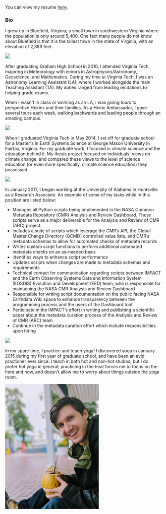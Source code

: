 <!--# Welcome to Patrick's Personal Page -->
<!--
Markdown cheat sheet: https://github.com/adam-p/markdown-here/wiki/Markdown-Cheatsheet
-->
 
You can view my resume [here](https://drive.google.com/file/d/1umJmAB7eT8QsFlDxxpJl_Flm9C9w2u7g/view?usp=sharing).

### Bio

I grew up in Bluefield, Virginia; a small town in southwestern Virginia where the population is only around 5,400. One fact many people do not know about Bluefield is that it is the tallest town in the state of Virginia, with an elevation of 2,389 feet.

<img src = "http://www.grubbphoto.com/Images/Fog/Fog%20Print.jpg" > <br />

After graduating Graham High School in 2010, I attended Virginia Tech, majoring in Meteorology with minors in Astrophysics/Astronomy, Geoscience, and Mathematics. During my time at Virginia Tech, I was an Astronomy Learning Assistant (LA), where I worked alongside the main Teaching Assistant (TA). My duties ranged from leading recitations to helping grade exams.

When I wasn't in class or working as an LA, I was giving tours to perspective Hokies and their families. As a Hokie Ambassador, I gave several tours each week, walking backwards and leading people through an amazing campus.

<img src = "https://vt.edu/content/dam/vt_edu/admissions/images/tour/galleries/burruss/burruss1.jpg.transform/xl-medium/image.jpg">

When I graduated Virginia Tech in May 2014, I set off for graduate school for a Master's in Earth Systems Science at George Mason University in Fairfax, Virginia. For my graduate work, I focused in climate science and the education behind it. My thesis project focused on individuals' views on climate change, and compared these views to the level of science education (or even more specifically, climate science education) they possessed.

<img src = "https://s3-us-west-2.amazonaws.com/asset.plexuss.com/college/overview_images/4115_george-mason-university_01.jpg">

In January 2017, I began working at the University of Alabama in Huntsville as a Research Associate. An example of some of my tasks while in this position are listed below: 


* Manages all Python scripts being implemented in the NASA Common Metadata Repository (CMR) Analysis and Review Dashboard. These scripts serve as a major deliverable for the Analysis and Review of CMR (ARC) project.
* Includes a suite of scripts which leverage the CMR’s API, the Global Master Change Directory (GCMD) controlled value lists, and CMR’s metadata schemas to allow for automated checks of metadata records
* Writes custom script functions to perform additional automated metadata checks on an as-needed basis
* Identifies ways to enhance script performance
* Updates scripts when changes are made to metadata schemas and requirements
* Technical contact for communication regarding scripts between IMPACT and the Earth Observing Systems Data and Information System (EOSDIS) Evolution and Development (EED) team, who is responsible for maintaining the NASA CMR Analysis and Review Dashboard
* Responsible for writing script documentation on the public facing NASA Earthdata Wiki space to enhance transparency between the programming process and the users of the Dashboard tool
* Participate in the IMPACT’s effort in writing and publishing a scientific paper about the metadata curation process of the Analysis and Review of CMR (ARC) team
* Continue in the metadata curation effort which include responsibilities upon hiring

<img src = "https://static1.squarespace.com/static/5844525520099e10cb781a65/t/58f231aec534a52c82666c95/1492267453255/?format=1500w">

In my spare time, I practice and teach yoga! I discovered yoga in January 2015 during my first year of graduate school, and have been an avid practioner ever since. I teach in both hot and non-hot studios, but I do prefer hot yoga in general; practicing in the heat forces me to focus on the here and now, and doesn't allow me to worry about things outside the yoga room. 

<img src = "https://github.com/pstatonvt/pstatonvt.github.io/blob/master/00100dPORTRAIT_00100_BURST20190319110205844_COVER.jpg?raw=true" width = "60%"> 
